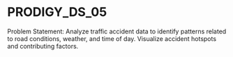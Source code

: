 # PRODIGY_DS_05
Problem Statement: Analyze traffic accident data to identify patterns related to road conditions, weather, and time of day. Visualize accident hotspots and contributing factors.
